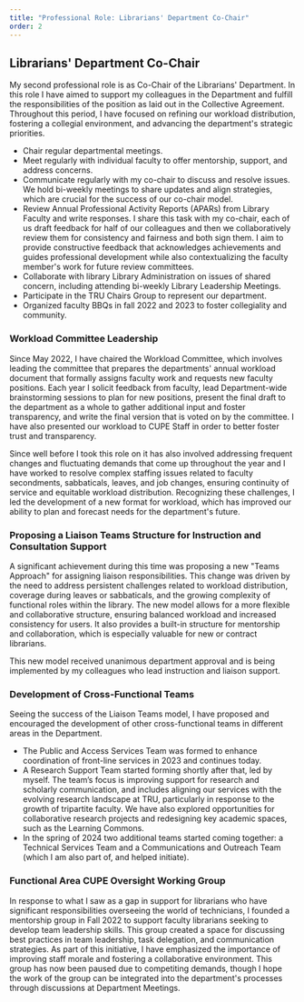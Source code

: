 ```yaml
---
title: "Professional Role: Librarians' Department Co-Chair"
order: 2
---
```


## Librarians' Department Co-Chair

My second professional role is as Co-Chair of the Librarians' Department. In this role I have aimed to support my colleagues in the Department and fulfill the responsibilities of the position as laid out in the Collective Agreement. Throughout this period, I have focused on refining our workload distribution, fostering a collegial environment, and advancing the department's strategic priorities.

- Chair regular departmental meetings.
- Meet regularly with individual faculty to offer mentorship, support, and address concerns.
- Communicate regularly with my co-chair to discuss and resolve issues. We hold bi-weekly meetings to share updates and align strategies, which are crucial for the success of our co-chair model. 
- Review Annual Professional Activity Reports (APARs) from Library Faculty and write responses. I share this task with my co-chair, each of us draft feedback for half of our colleagues and then we collaboratively review them for consistency and fairness and both sign them. I aim to provide constructive feedback that acknowledges achievements and guides professional development while also contextualizing the faculty member's work for future review committees.
- Collaborate with library Library Administration on issues of shared concern, including attending bi-weekly Library Leadership Meetings. 
- Participate in the TRU Chairs Group to represent our department.
- Organized faculty BBQs in fall 2022 and 2023 to foster collegiality and community.

### Workload Committee Leadership

Since May 2022, I have chaired the Workload Committee, which involves leading the committee that prepares the departments' annual workload document that formally assigns faculty work and requests new faculty positions. Each year I solicit feedback from faculty, lead Department-wide brainstorming sessions to plan for new positions, present the final draft to the department as a whole to gather additional input and foster transparency, and write the final version that is voted on by the committee. I have also presented our workload to CUPE Staff in order to better foster trust and transparency. 

Since well before I took this role on it has also involved addressing frequent changes and fluctuating demands that come up throughout the year and I have worked to resolve complex staffing issues related to faculty secondments, sabbaticals, leaves, and job changes, ensuring continuity of service and equitable workload distribution. Recognizing these challenges, I led the development of a new format for workload, which has improved our ability to plan and forecast needs for the department's future. 

### Proposing a Liaison Teams Structure for Instruction and Consultation Support

A significant achievement during this time was proposing a new "Teams Approach" for assigning liaison responsibilities. This change was driven by the need to address persistent challenges related to workload distribution, coverage during leaves or sabbaticals, and the growing complexity of functional roles within the library. The new model allows for a more flexible and collaborative structure, ensuring balanced workload and increased consistency for users. It also provides a built-in structure for mentorship and collaboration, which is especially valuable for new or contract librarians. 

This new model received unanimous department approval and is being implemented by my colleagues who lead instruction and liaison support. 

### Development of Cross-Functional Teams

Seeing the success of the Liaison Teams model, I have proposed and encouraged the development of other cross-functional teams in different areas in the Department. 

- The Public and Access Services Team was formed to enhance coordination of front-line services in 2023 and continues today. 
- A Research Support Team started forming shortly after that, led by myself. The team’s focus is improving support for research and scholarly communication, and includes aligning our services with the evolving research landscape at TRU, particularly in response to the growth of tripartite faculty. We have also explored opportunities for collaborative research projects and redesigning key academic spaces, such as the Learning Commons.  
- In the spring of 2024 two additional teams started coming together: a Technical Services Team and a Communications and Outreach Team (which I am also part of, and helped initiate). 

### Functional Area CUPE Oversight Working Group

In response to what I saw as a gap in support for librarians who have significant responsibilities overseeing the world of technicians, I founded a mentorship group in Fall 2022 to support faculty librarians seeking to develop team leadership skills. This group created a space for discussing best practices in team leadership, task delegation, and communication strategies. As part of this initiative, I have emphasized the importance of improving staff morale and fostering a collaborative environment. This group has now been paused due to competiting demands, though I hope the work of the group can be integrated into the department's processes through discussions at Department Meetings. 

